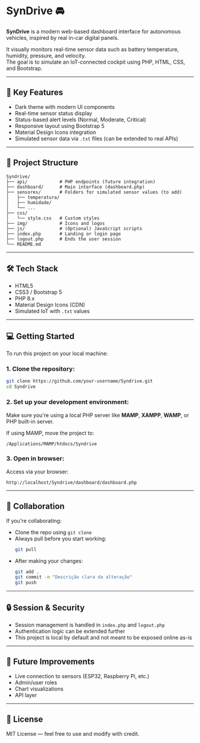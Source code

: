 # SynDrive 🚘

**SynDrive** is a modern web-based dashboard interface for autonomous vehicles, inspired by real in-car digital panels.

It visually monitors real-time sensor data such as battery temperature, humidity, pressure, and velocity.  
The goal is to simulate an IoT-connected cockpit using PHP, HTML, CSS, and Bootstrap.

---

## 🧠 Key Features

- Dark theme with modern UI components
- Real-time sensor status display
- Status-based alert levels (Normal, Moderate, Critical)
- Responsive layout using Bootstrap 5
- Material Design Icons integration
- Simulated sensor data via `.txt` files (can be extended to real APIs)

---

## 📁 Project Structure

```
Syndrive/
├── api/            # PHP endpoints (future integration)
├── dashboard/      # Main interface (dashboard.php)
├── sensores/       # Folders for simulated sensor values (to add)
│   ├── temperatura/
│   ├── humidade/
│   └── ...
├── css/
│   └── style.css   # Custom styles
├── img/            # Icons and logos
├── js/             # (Optional) JavaScript scripts
├── index.php       # Landing or login page
├── logout.php      # Ends the user session
└── README.md
```

---

## 🛠️ Tech Stack

- HTML5
- CSS3 / Bootstrap 5
- PHP 8.x
- Material Design Icons (CDN)
- Simulated IoT with `.txt` values

---

## 💻 Getting Started

To run this project on your local machine:

### 1. Clone the repository:
```bash
git clone https://github.com/your-username/Syndrive.git
cd Syndrive
```

### 2. Set up your development environment:
Make sure you're using a local PHP server like **MAMP**, **XAMPP**, **WAMP**, or PHP built-in server.

If using MAMP, move the project to:
```
/Applications/MAMP/htdocs/Syndrive
```

### 3. Open in browser:
Access via your browser:
```
http://localhost/Syndrive/dashboard/dashboard.php
```

---

## 👥 Collaboration

If you're collaborating:

- Clone the repo using `git clone`
- Always pull before you start working:
  ```bash
  git pull
  ```
- After making your changes:
  ```bash
  git add .
  git commit -m "Descrição clara da alteração"
  git push
  ```

---

## 🔒 Session & Security

- Session management is handled in `index.php` and `logout.php`
- Authentication logic can be extended further
- This project is local by default and not meant to be exposed online as-is

---

## 📌 Future Improvements

- Live connection to sensors (ESP32, Raspberry Pi, etc.)
- Admin/user roles
- Chart visualizations
- API layer

---

## 📝 License

MIT License — feel free to use and modify with credit.
